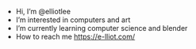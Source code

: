 - Hi, I’m @elliotlee
- I’m interested in computers and art
- I’m currently learning computer science and blender
- How to reach me https://e-lliot.com/
